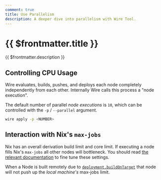 ```yaml
---
comment: true
title: Use Parallelism
description: A deeper dive into parallelism with Wire Tool.
---
```


# {{ $frontmatter.title }}

{{ $frontmatter.description }}

## Controlling CPU Usage

Wire evaluates, builds, pushes, and deploys each node completely independently
from each other. Internally Wire calls this process a "node execution".

The default number of parallel _node executions_ is `10`, which can be
controlled with the `-p` / `--parallel` argument.

```sh
wire apply -p <NUMBER>
```

## Interaction with Nix's `max-jobs`

Nix has an overall derivation build limit and core limit.
If executing a node fills Nix's `max-jobs` all other nodes will bottleneck. You
should read [the relevant
documentation](https://nix.dev/manual/nix/2.28/advanced-topics/cores-vs-jobs) to fine tune these settings.

When a Node is built remotely due to
[`deployment.buildOnTarget`](/reference/module.html#deployment-buildontarget)
that node will not push up the _local machine's_ max-jobs limit.
